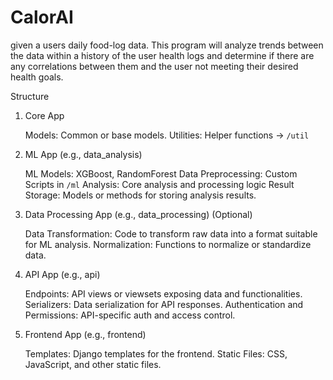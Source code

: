 # CalorAI
given a users daily food-log data. This program will analyze trends between the data within a history of the user health logs and determine if there are any correlations between them and the user not meeting their desired health goals. 

 Structure
1. Core App

    Models: Common or base models.
    Utilities: Helper functions -> `/util`


2. ML App (e.g., data_analysis)

    ML Models: XGBoost, RandomForest
    Data Preprocessing: Custom Scripts in `/ml`
    Analysis: Core analysis and processing logic
    Result Storage: Models or methods for storing analysis results.

4. Data Processing App (e.g., data_processing) (Optional)

    Data Transformation: Code to transform raw data into a format suitable for ML analysis.
    Normalization: Functions to normalize or standardize data.

5. API App (e.g., api)

    Endpoints: API views or viewsets exposing data and functionalities.
    Serializers: Data serialization for API responses.
    Authentication and Permissions: API-specific auth and access control.

6. Frontend App (e.g., frontend) 

    Templates: Django templates for the frontend.
    Static Files: CSS, JavaScript, and other static files.

